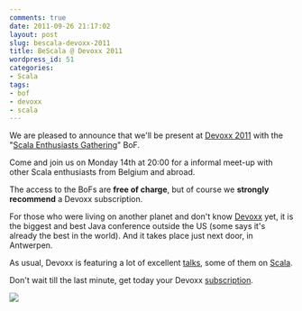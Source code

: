 ```yaml
---
comments: true
date: 2011-09-26 21:17:02
layout: post
slug: bescala-devoxx-2011
title: BeScala @ Devoxx 2011
wordpress_id: 51
categories:
- Scala
tags:
- bof
- devoxx
- scala
---
```


We are pleased to announce that we'll be present at [Devoxx 2011](http://www.devoxx.com/) with the "[Scala Enthusiasts Gathering](http://www.devoxx.com/display/DV11/Scala+Enthusiasts+Gathering)" BoF.

Come and join us on Monday 14th at 20:00 for a informal meet-up with other Scala enthusiasts from Belgium and abroad.

The access to the BoFs are **free of charge**, but of course we **strongly** **recommend** a Devoxx subscription.

For those who were living on another planet and don't know [Devoxx](http://www.devoxx.com/) yet, it is the biggest and best Java conference outside the US (some says it's already the best in the world). And it takes place just next door, in Antwerpen.

As usual, Devoxx is featuring a lot of excellent [talks](http://www.devoxx.com/display/DV11/Schedule), some of them on [Scala](http://www.devoxx.com/label/DV11/scala).

Don't wait till the last minute, get today your Devoxx [subscription](https://reg.devoxx.com/).

[![]({{root.url}}/images/DEVOXX-Banner486x60_V1-anim-300x37.gif)](https://reg.devoxx.com/)
